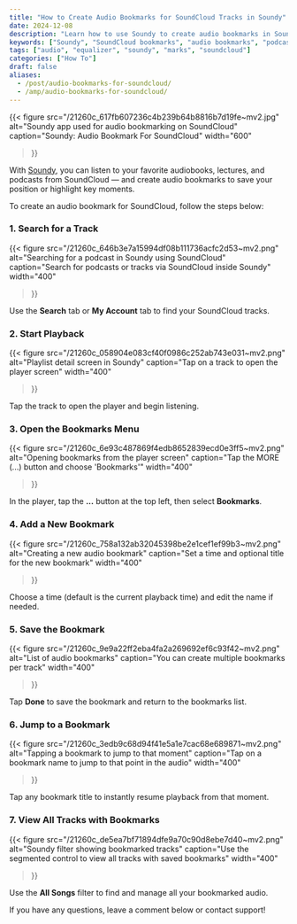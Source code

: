 ```yaml
---
title: "How to Create Audio Bookmarks for SoundCloud Tracks in Soundy"
date: 2024-12-08
description: "Learn how to use Soundy to create audio bookmarks in SoundCloud tracks. Perfect for audiobooks, podcasts, and lectures."
keywords: ["Soundy", "SoundCloud bookmarks", "audio bookmarks", "podcast bookmarks", "audiobook player", "SoundCloud podcast player"]
tags: ["audio", "equalizer", "soundy", "marks", "soundcloud"]
categories: ["How To"]
draft: false
aliases:
  - /post/audio-bookmarks-for-soundcloud/
  - /amp/audio-bookmarks-for-soundcloud/
---
```


{{< figure
  src="/21260c_617fb607236c4b239b64b8816b7d19fe~mv2.jpg"
  alt="Soundy app used for audio bookmarking on SoundCloud"
  caption="Soundy: Audio Bookmark For SoundCloud"
  width="600"
>}}

With [Soundy](/products/soundy), you can listen to your favorite audiobooks, lectures, and podcasts from SoundCloud — and create audio bookmarks to save your position or highlight key moments.

To create an audio bookmark for SoundCloud, follow the steps below:

### 1. Search for a Track

{{< figure
  src="/21260c_646b3e7a15994df08b111736acfc2d53~mv2.png"
  alt="Searching for a podcast in Soundy using SoundCloud"
  caption="Search for podcasts or tracks via SoundCloud inside Soundy"
  width="400"
>}}

Use the **Search** tab or **My Account** tab to find your SoundCloud tracks.

### 2. Start Playback

{{< figure
  src="/21260c_058904e083cf40f0986c252ab743e031~mv2.png"
  alt="Playlist detail screen in Soundy"
  caption="Tap on a track to open the player screen"
  width="400"
>}}

Tap the track to open the player and begin listening.

### 3. Open the Bookmarks Menu

{{< figure
  src="/21260c_6e93c487869f4edb8652839ecd0e3ff5~mv2.png"
  alt="Opening bookmarks from the player screen"
  caption="Tap the MORE (...) button and choose 'Bookmarks'"
  width="400"
>}}

In the player, tap the **...** button at the top left, then select **Bookmarks**.

### 4. Add a New Bookmark

{{< figure
  src="/21260c_758a132ab32045398be2e1cef1ef99b3~mv2.png"
  alt="Creating a new audio bookmark"
  caption="Set a time and optional title for the new bookmark"
  width="400"
>}}

Choose a time (default is the current playback time) and edit the name if needed.

### 5. Save the Bookmark

{{< figure
  src="/21260c_9e9a22ff2eba4fa2a269692ef6c93f42~mv2.png"
  alt="List of audio bookmarks"
  caption="You can create multiple bookmarks per track"
  width="400"
>}}

Tap **Done** to save the bookmark and return to the bookmarks list.

### 6. Jump to a Bookmark

{{< figure
  src="/21260c_3edb9c68d94f41e5a1e7cac68e689871~mv2.png"
  alt="Tapping a bookmark to jump to that moment"
  caption="Tap on a bookmark name to jump to that point in the audio"
  width="400"
>}}

Tap any bookmark title to instantly resume playback from that moment.

### 7. View All Tracks with Bookmarks

{{< figure
  src="/21260c_de5ea7bf71894dfe9a70c90d8ebe7d40~mv2.png"
  alt="Soundy filter showing bookmarked tracks"
  caption="Use the segmented control to view all tracks with saved bookmarks"
  width="400"
>}}

Use the **All Songs** filter to find and manage all your bookmarked audio.

If you have any questions, leave a comment below or contact support!